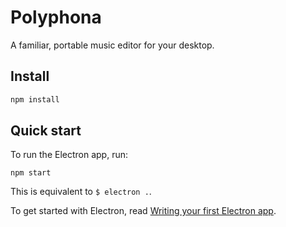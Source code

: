 # Polyphona

A familiar, portable music editor for your desktop. 

## Install

```bash
npm install
```

## Quick start

To run the Electron app, run:

```
npm start
```

This is equivalent to `$ electron .`.

To get started with Electron, read [Writing your first Electron app](https://electronjs.org/docs/tutorial/first-app).
